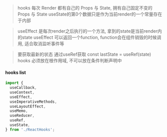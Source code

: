 > hooks 每次 Render 都有自己的 Props 与 State, 拥有自己固定不变的 Props 与 State
> useState的第0个数据只是作为当前render的一个常量存在于内部 

> useEffect 是每次render之后执行的一个方法, 拿到的state是当前render内的state
> useEffect 可以返回一个function, function会在组件销毁的时候调用, 适合取消监听事件等

> 要获取最新的状态 通过useRef获取 const lastState = useRef(state)
> hooks 必须放在根作用域, 不可以放在条件判断声明中

#### hooks list
```javascript
import {
  useCallback,
  useContext,
  useEffect,
  useImperativeMethods,
  useLayoutEffect,
  useMemo,
  useReducer,
  useRef,
  useState,
} from './ReactHooks';
```
